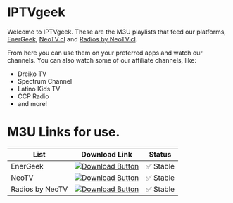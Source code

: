 # IPTVgeek

Welcome to IPTVgeek. These are the M3U playlists that feed our platforms, [EnerGeek](https://energeek.cl/en-vivo), [NeoTV.cl](https://neotv.cl) and [Radios by NeoTV.cl](https://radios.neotv.cl).

From here you can use them on your preferred apps and watch our channels. You can also watch some of our affiliate channels, like:

- Dreiko TV
- Spectrum Channel
- Latino Kids TV
- CCP Radio
- and more!

# M3U Links for use.

| List | Download Link | Status |
|----------|----------|--------|
| EnerGeek    |[![Download Button](https://img.shields.io/github/v/release/EnerGeekTeam/RosadinTV?color=00A8E8&label=EnerGeek&logo=windows&style=for-the-badge)](https://raw.githubusercontent.com/EnerGeekTV/IPTVgeek/main/energeek.m3u)| ✅ Stable | 
| NeoTV   |[![Download Button](https://img.shields.io/github/v/release/EnerGeekTeam/RosadinTV?color=00719c&label=NeoTV.cl&logo=windows&style=for-the-badge)](https://raw.githubusercontent.com/EnerGeekTV/IPTVgeek/main/neotv.m3u)| ✅ Stable | 
| Radios by NeoTV   |[![Download Button](https://img.shields.io/github/v/release/EnerGeekTeam/RosadinTV?color=00719c&label=Radios-NeoTV.cl&logo=windows&style=for-the-badge)](https://raw.githubusercontent.com/EnerGeekTV/IPTVgeek/main/radios.m3u)| ✅ Stable | 
